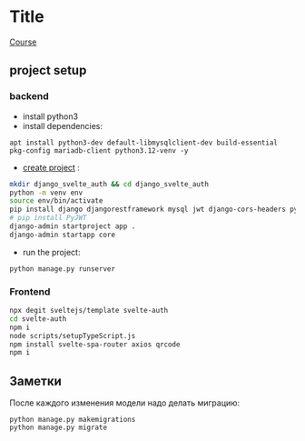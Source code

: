 # Title
[Course](https://www.udemy.com/course/svelte-django-authentication/)

## project setup
### backend
- install python3
- install dependencies:
```
apt install python3-dev default-libmysqlclient-dev build-essential pkg-config mariadb-client python3.12-venv -y
```
- [create project](https://www.django-rest-framework.org/tutorial/quickstart/) :
```bash
mkdir django_svelte_auth && cd django_svelte_auth
python -m venv env
source env/bin/activate
pip install django djangorestframework mysql jwt django-cors-headers pyotp
# pip install PyJWT
django-admin startproject app .
django-admin startapp core

```
- run the project:
```
python manage.py runserver
```

### Frontend
```bash
npx degit sveltejs/template svelte-auth
cd svelte-auth
npm i
node scripts/setupTypeScript.js
npm install svelte-spa-router axios qrcode
npm i
```

## Заметки
После каждого изменения модели надо делать миграцию:
```
python manage.py makemigrations
python manage.py migrate
```